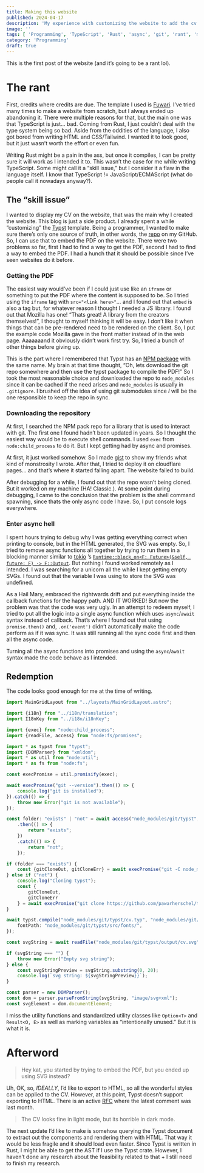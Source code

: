 ```yaml
---
title: Making this website
published: 2024-04-17
description: 'My experience with customizing the website to add the cv page. I talk about the various issues I encountered, what ultimately worked, and the annoyances of using TypeScript coming from rust.'
image: ''
tags: [ 'Programming', 'TypeScript', 'Rust', 'async', 'git', 'rant', 'meta', ]
category: 'Programming'
draft: true 
---
```


This is the first post of the website (and it’s going to be a rant lol).

# The rant

First, credits where credits are due. The template I used is [Fuwari](https://github.com/saicaca/fuwari). I’ve tried
many times to make a website from scratch, but I always ended up abandoning it. There were multiple reasons for that,
but the main one was that TypeScript is just… bad. Coming from Rust, I just couldn’t deal with the type system being
so bad. Aside from the oddities of the language, I also got bored from writing HTML and CSS/Tailwind. I wanted it to
look good, but it just wasn’t worth the effort or even fun.

Writing Rust might be a pain in the ass, but once it compiles, I can be pretty sure it will work as I intended it to.
This wasn’t the case for me while writing TypeScript. Some might call it a “skill issue,” but I consider it a flaw in
the language itself. I know that TypeScript != JavaScript/ECMAScript (what do people call it nowadays anyway?).

## The “skill issue”

I wanted to display my CV on the website, that was the main why I created the website. This blog is just a side
product. I already spent a while “customizing” the [Typst](https://typst.app/) template. Being a programmer, I wanted to
make sure there’s only one source of truth, in other words, the [repo](https://github.com/pawarherschel/typst) on my
GitHub. So, I can use that to embed the PDF on the website. There were two problems so far, first I had to find a way to
get the PDF, second I had to find a way to embed the PDF. I had a hunch that it should be possible since I’ve seen
websites do it before.

### Getting the PDF

The easiest way would’ve been if I could just use like an `iframe` or something to put the PDF where the content is
supposed to be. So I tried using the `iframe` tag with `src="<link here>"`… and I found out that `embed` is also a tag
but, for whatever reason I thought I needed a JS library. I found out that Mozilla has one! “Thats great! A library from
the creators themselves!”, I thought to myself thinking it will be easy. I don’t like it when things that can be
pre-rendered need to be rendered on the client. So, I put the example code Mozilla gave in the front matter instead of
in the web page. Aaaaaaand it obviously didn’t work first try. So, I tried a bunch of other things before giving up.

This is the part where I remembered that Typst has an [NPM package](https://www.npmjs.com/package/typst) with the same
name. My brain at that time thought, “Oh, lets download the git repo somewhere and then use the typst package to compile
the PDF!” So I took the most reasonable choice and downloaded the repo to `node_modules` since it can be cached if the
need arises and `node_modules` is usually in `.gitignore`. I brushed off the idea of using git submodules since *I* will
be the one responsible to keep the repo in sync.

### Downloading the repository

At first, I searched the NPM pack repo for a library that is used to interact with git. The first one I found hadn’t
been updated in years. So I thought the easiest way would be to execute shell commands. I used `exec`
from `node:child_process` to do it. But I kept getting had by async and promises.

At first, it just worked somehow. So I
made [gist](https://gist.github.com/pawarherschel/7ef2514d2aaf6ac6ca574daa909c935f) to show my friends what kind of
monstrosity I wrote. After that, I tried to deploy it on cloudflare pages… and that’s where it started falling apart.
The website failed to build.

After debugging for a while, I found out that the repo wasn’t being cloned. But it worked on my machine (HA! Classic.).
At some point during debugging, I came to the conclusion that the problem is the shell command spawning, since thats the
only async code I have. So, I put console logs everywhere.

### Enter async hell

I spent hours trying to debug why I was getting everything correct when printing to console, but in the HTML generated,
the SVG was empty. So, I tried to remove async functions all together by trying to run them in a blocking manner similar
to
[tokio](https://github.com/tokio-rs/tokio)
’s [`Runtime::block_on<F: Future>(&self, future: F) -> F::Output`](https://docs.rs/tokio/latest/tokio/runtime/struct.Runtime.html#method.block_on).
But nothing I found worked remotely as I intended. I was searching for a unicorn all the while I kept getting empty
SVGs. I found out that the variable I was using to store the SVG was undefined.

As a Hail Mary, embraced the rightwards drift and put everything inside the callback functions for the happy path. AND
IT WORKED! But now the problem was that the code was very ugly. In an attempt to redeem myself, I tried to put all the
logic into a single async function which uses `async`/`await` syntax instead of callback. That’s where I found out that
using `promise.then()` and, `.on('event')` didn’t automatically make the code perform as if it was sync. It was still
running all the sync code first and then all the async code.

Turning all the async functions into promises and using the `async`/`await` syntax made the code behave as I intended.

## Redemption

The code looks good enough for me at the time of writing.

```typescript
import MainGridLayout from "../layouts/MainGridLayout.astro";

import {i18n} from "../i18n/translation";
import I18nKey from "../i18n/i18nKey";

import {exec} from "node:child_process";
import {readFile, access} from "node:fs/promises";

import * as typst from "typst";
import {DOMParser} from "xmldom";
import * as util from "node:util";
import * as fs from "node:fs";

const execPromise = util.promisify(exec);

await execPromise("git --version").then(() => {
    console.log("git is installed");
}).catch(() => {
    throw new Error("git is not available");
});

const folder: "exists" | "not" = await access("node_modules/git/typst", fs.constants.F_OK)
    .then(() => {
        return "exists";
    })
    .catch(() => {
        return "not";
    });

if (folder === "exists") {
    const {gitCloneOut, gitCloneErr} = await execPromise("git -C node_modules/git/typst pull");
} else if ("not") {
    console.log("Cloning typst");
    const {
        gitCloneOut,
        gitCloneErr
    } = await execPromise("git clone https://github.com/pawarherschel/typst.git node_modules/git/typst");
}

await typst.compile("node_modules/git/typst/cv.typ", "node_modules/git/typst/output/cv.svg", {
    fontPath: "node_modules/git/typst/src/fonts/",
});

const svgString = await readFile("node_modules/git/typst/output/cv.svg", "utf-8");

if (svgString === "") {
    throw new Error("Empty svg string");
} else {
    const svgStringPreview = svgString.substring(0, 20);
    console.log(`svg string: ${svgStringPreview}}`);
}

const parser = new DOMParser();
const dom = parser.parseFromString(svgString, "image/svg+xml");
const svgElement = dom.documentElement;
```

I miss the utility functions and standardized utility classes like `Option<T>` and `Result<O, E>` as well as marking
variables as “intentionally unused.” But it is what it is.

# Afterword

> Hey kat, you started by trying to embed the PDF, but you ended up using SVG instead?

Uh, OK, so, *IDEALLY*, I’d like to export to HTML, so all the wonderful styles can be applied to the CV. However, at
this point, Typst doesn’t support exporting to HTML. There is an active [RFC](https://github.com/typst/typst/issues/721)
where the latest comment was last month.

> The CV looks fine in light mode, but its horrible in dark mode.

The next update I’d like to make is somehow querying the Typst document to extract out the components and rendering them
with HTML. That way it would be less fragile and it should load even faster. Since Typst is written in Rust, I might be
able to get the AST if I use the Typst crate. However, I haven’t done any research about the feasibility related to
that + I still need to finish my research.  
